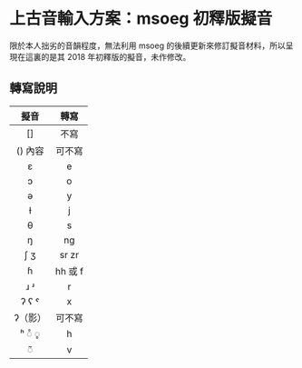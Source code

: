 # 上古音輸入方案：msoeg 初釋版擬音

限於本人拙劣的音韻程度，無法利用 msoeg 的後續更新來修訂擬音材料，所以呈現在這裏的是其 2018 年初釋版的擬音，未作修改。

## 轉寫說明

| 擬音 | 轉寫 |
| :---: | :---: |
| [] | 不寫 |
| () 內容 | 可不寫 |
| ɛ | e |
| ɔ | o |
| ə | y |
| ɫ | j |
| θ | s |
| ŋ | ng |
| ʃ ʒ | sr zr |
| ɦ | hh 或 f |
| ɹ ʴ | r |
| ʔ ʕ ˤ | x |
| ʔ（影） | 可不寫 |
| ʰ ◌̊ ◌̥ | h |
| ◌̃ | v |